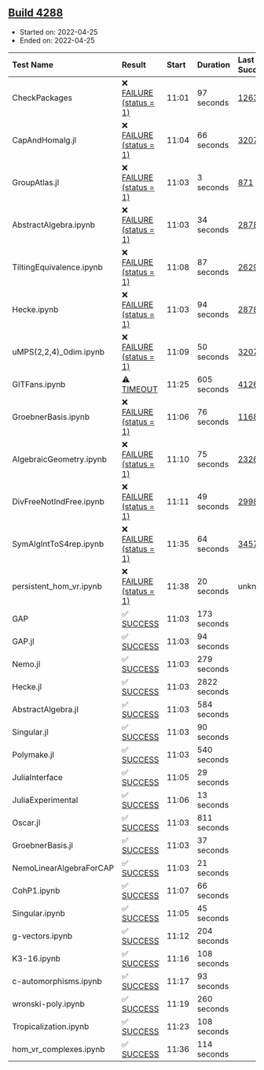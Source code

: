 ## [Build 4288](https://oscarci.mathematik.uni-kl.de/job/oscar-stable/4288/)

* Started on: 2022-04-25
* Ended on: 2022-04-25

| Test Name    | Result | Start | Duration | Last Success | First Failure |
|:-------------|:-------|:------|:---------|:-------------|:--------------|
| CheckPackages | ❌ [FAILURE (status = 1)](https://oscarci.mathematik.uni-kl.de/job/oscar-stable/4288/artifact/logs/build-4288/CheckPackages.log) | 11:01 | 97 seconds | [1263](https://oscarci.mathematik.uni-kl.de/job/oscar-stable/1263/) | [1264](https://oscarci.mathematik.uni-kl.de/job/oscar-stable/1264/) |
| CapAndHomalg.jl | ❌ [FAILURE (status = 1)](https://oscarci.mathematik.uni-kl.de/job/oscar-stable/4288/artifact/logs/build-4288/CapAndHomalg.jl.log) | 11:04 | 66 seconds | [3207](https://oscarci.mathematik.uni-kl.de/job/oscar-stable/3207/) | [3208](https://oscarci.mathematik.uni-kl.de/job/oscar-stable/3208/) |
| GroupAtlas.jl | ❌ [FAILURE (status = 1)](https://oscarci.mathematik.uni-kl.de/job/oscar-stable/4288/artifact/logs/build-4288/GroupAtlas.jl.log) | 11:03 | 3 seconds | [871](https://oscarci.mathematik.uni-kl.de/job/oscar-stable/871/) | [872](https://oscarci.mathematik.uni-kl.de/job/oscar-stable/872/) |
| AbstractAlgebra.ipynb | ❌ [FAILURE (status = 1)](https://oscarci.mathematik.uni-kl.de/job/oscar-stable/4288/artifact/logs/build-4288/AbstractAlgebra.ipynb.log) | 11:03 | 34 seconds | [2878](https://oscarci.mathematik.uni-kl.de/job/oscar-stable/2878/) | [2879](https://oscarci.mathematik.uni-kl.de/job/oscar-stable/2879/) |
| TiltingEquivalence.ipynb | ❌ [FAILURE (status = 1)](https://oscarci.mathematik.uni-kl.de/job/oscar-stable/4288/artifact/logs/build-4288/TiltingEquivalence.ipynb.log) | 11:08 | 87 seconds | [2629](https://oscarci.mathematik.uni-kl.de/job/oscar-stable/2629/) | [2630](https://oscarci.mathematik.uni-kl.de/job/oscar-stable/2630/) |
| Hecke.ipynb | ❌ [FAILURE (status = 1)](https://oscarci.mathematik.uni-kl.de/job/oscar-stable/4288/artifact/logs/build-4288/Hecke.ipynb.log) | 11:03 | 94 seconds | [2878](https://oscarci.mathematik.uni-kl.de/job/oscar-stable/2878/) | [2879](https://oscarci.mathematik.uni-kl.de/job/oscar-stable/2879/) |
| uMPS(2,2,4)_0dim.ipynb | ❌ [FAILURE (status = 1)](https://oscarci.mathematik.uni-kl.de/job/oscar-stable/4288/artifact/logs/build-4288/uMPS-2-2-4-_0dim.ipynb.log) | 11:09 | 50 seconds | [3207](https://oscarci.mathematik.uni-kl.de/job/oscar-stable/3207/) | [3208](https://oscarci.mathematik.uni-kl.de/job/oscar-stable/3208/) |
| GITFans.ipynb | ⚠ [TIMEOUT](https://oscarci.mathematik.uni-kl.de/job/oscar-stable/4288/artifact/logs/build-4288/GITFans.ipynb.log) | 11:25 | 605 seconds | [4126](https://oscarci.mathematik.uni-kl.de/job/oscar-stable/4126/) | [4127](https://oscarci.mathematik.uni-kl.de/job/oscar-stable/4127/) |
| GroebnerBasis.ipynb | ❌ [FAILURE (status = 1)](https://oscarci.mathematik.uni-kl.de/job/oscar-stable/4288/artifact/logs/build-4288/GroebnerBasis.ipynb.log) | 11:06 | 76 seconds | [1168](https://oscarci.mathematik.uni-kl.de/job/oscar-stable/1168/) | [1169](https://oscarci.mathematik.uni-kl.de/job/oscar-stable/1169/) |
| AlgebraicGeometry.ipynb | ❌ [FAILURE (status = 1)](https://oscarci.mathematik.uni-kl.de/job/oscar-stable/4288/artifact/logs/build-4288/AlgebraicGeometry.ipynb.log) | 11:10 | 75 seconds | [2326](https://oscarci.mathematik.uni-kl.de/job/oscar-stable/2326/) | [2327](https://oscarci.mathematik.uni-kl.de/job/oscar-stable/2327/) |
| DivFreeNotIndFree.ipynb | ❌ [FAILURE (status = 1)](https://oscarci.mathematik.uni-kl.de/job/oscar-stable/4288/artifact/logs/build-4288/DivFreeNotIndFree.ipynb.log) | 11:11 | 49 seconds | [2998](https://oscarci.mathematik.uni-kl.de/job/oscar-stable/2998/) | [2999](https://oscarci.mathematik.uni-kl.de/job/oscar-stable/2999/) |
| SymAlgIntToS4rep.ipynb | ❌ [FAILURE (status = 1)](https://oscarci.mathematik.uni-kl.de/job/oscar-stable/4288/artifact/logs/build-4288/SymAlgIntToS4rep.ipynb.log) | 11:35 | 64 seconds | [3457](https://oscarci.mathematik.uni-kl.de/job/oscar-stable/3457/) | [3458](https://oscarci.mathematik.uni-kl.de/job/oscar-stable/3458/) |
| persistent_hom_vr.ipynb | ❌ [FAILURE (status = 1)](https://oscarci.mathematik.uni-kl.de/job/oscar-stable/4288/artifact/logs/build-4288/persistent_hom_vr.ipynb.log) | 11:38 | 20 seconds | unknown | unknown |
| GAP | ✅ [SUCCESS](https://oscarci.mathematik.uni-kl.de/job/oscar-stable/4288/artifact/logs/build-4288/GAP.log) | 11:03 | 173 seconds |  |  |
| GAP.jl | ✅ [SUCCESS](https://oscarci.mathematik.uni-kl.de/job/oscar-stable/4288/artifact/logs/build-4288/GAP.jl.log) | 11:03 | 94 seconds |  |  |
| Nemo.jl | ✅ [SUCCESS](https://oscarci.mathematik.uni-kl.de/job/oscar-stable/4288/artifact/logs/build-4288/Nemo.jl.log) | 11:03 | 279 seconds |  |  |
| Hecke.jl | ✅ [SUCCESS](https://oscarci.mathematik.uni-kl.de/job/oscar-stable/4288/artifact/logs/build-4288/Hecke.jl.log) | 11:03 | 2822 seconds |  |  |
| AbstractAlgebra.jl | ✅ [SUCCESS](https://oscarci.mathematik.uni-kl.de/job/oscar-stable/4288/artifact/logs/build-4288/AbstractAlgebra.jl.log) | 11:03 | 584 seconds |  |  |
| Singular.jl | ✅ [SUCCESS](https://oscarci.mathematik.uni-kl.de/job/oscar-stable/4288/artifact/logs/build-4288/Singular.jl.log) | 11:03 | 90 seconds |  |  |
| Polymake.jl | ✅ [SUCCESS](https://oscarci.mathematik.uni-kl.de/job/oscar-stable/4288/artifact/logs/build-4288/Polymake.jl.log) | 11:03 | 540 seconds |  |  |
| JuliaInterface | ✅ [SUCCESS](https://oscarci.mathematik.uni-kl.de/job/oscar-stable/4288/artifact/logs/build-4288/JuliaInterface.log) | 11:05 | 29 seconds |  |  |
| JuliaExperimental | ✅ [SUCCESS](https://oscarci.mathematik.uni-kl.de/job/oscar-stable/4288/artifact/logs/build-4288/JuliaExperimental.log) | 11:06 | 13 seconds |  |  |
| Oscar.jl | ✅ [SUCCESS](https://oscarci.mathematik.uni-kl.de/job/oscar-stable/4288/artifact/logs/build-4288/Oscar.jl.log) | 11:03 | 811 seconds |  |  |
| GroebnerBasis.jl | ✅ [SUCCESS](https://oscarci.mathematik.uni-kl.de/job/oscar-stable/4288/artifact/logs/build-4288/GroebnerBasis.jl.log) | 11:03 | 37 seconds |  |  |
| NemoLinearAlgebraForCAP | ✅ [SUCCESS](https://oscarci.mathematik.uni-kl.de/job/oscar-stable/4288/artifact/logs/build-4288/NemoLinearAlgebraForCAP.log) | 11:03 | 21 seconds |  |  |
| CohP1.ipynb | ✅ [SUCCESS](https://oscarci.mathematik.uni-kl.de/job/oscar-stable/4288/artifact/logs/build-4288/CohP1.ipynb.log) | 11:07 | 66 seconds |  |  |
| Singular.ipynb | ✅ [SUCCESS](https://oscarci.mathematik.uni-kl.de/job/oscar-stable/4288/artifact/logs/build-4288/Singular.ipynb.log) | 11:05 | 45 seconds |  |  |
| g-vectors.ipynb | ✅ [SUCCESS](https://oscarci.mathematik.uni-kl.de/job/oscar-stable/4288/artifact/logs/build-4288/g-vectors.ipynb.log) | 11:12 | 204 seconds |  |  |
| K3-16.ipynb | ✅ [SUCCESS](https://oscarci.mathematik.uni-kl.de/job/oscar-stable/4288/artifact/logs/build-4288/K3-16.ipynb.log) | 11:16 | 108 seconds |  |  |
| c-automorphisms.ipynb | ✅ [SUCCESS](https://oscarci.mathematik.uni-kl.de/job/oscar-stable/4288/artifact/logs/build-4288/c-automorphisms.ipynb.log) | 11:17 | 93 seconds |  |  |
| wronski-poly.ipynb | ✅ [SUCCESS](https://oscarci.mathematik.uni-kl.de/job/oscar-stable/4288/artifact/logs/build-4288/wronski-poly.ipynb.log) | 11:19 | 260 seconds |  |  |
| Tropicalization.ipynb | ✅ [SUCCESS](https://oscarci.mathematik.uni-kl.de/job/oscar-stable/4288/artifact/logs/build-4288/Tropicalization.ipynb.log) | 11:23 | 108 seconds |  |  |
| hom_vr_complexes.ipynb | ✅ [SUCCESS](https://oscarci.mathematik.uni-kl.de/job/oscar-stable/4288/artifact/logs/build-4288/hom_vr_complexes.ipynb.log) | 11:36 | 114 seconds |  |  |
